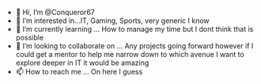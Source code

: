 - 👋 Hi, I’m @Conqueror67
- 👀 I’m interested in...IT, Gaming, Sports, very generic I know
- 🌱 I’m currently learning ... How to manage my time but I dont think that is possible
- 💞️ I’m looking to collaborate on ... Any projects going forward however if I could get a mentor to help me narrow down to which avenue I want to explore deeper in IT it would be amazing 
- 📫 How to reach me ... On here I guess

<!---
Conqueror67/Conqueror67 is a ✨ special ✨ repository because its `README.md` (this file) appears on your GitHub profile.
You can click the Preview link to take a look at your changes.
--->
